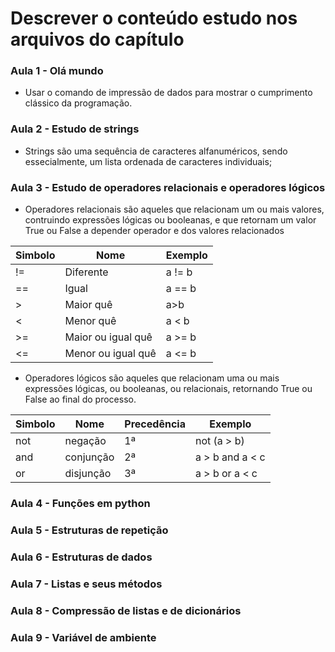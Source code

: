 # Descrever o conteúdo estudo nos arquivos do capítulo


### Aula 1 - Olá mundo
- Usar o comando de impressão de dados para mostrar o cumprimento clássico da programação.

### Aula 2 - Estudo de strings
- Strings são uma sequência de caracteres alfanuméricos, sendo essecialmente, um lista ordenada de caracteres individuais;


### Aula 3 - Estudo de operadores relacionais e operadores lógicos
- Operadores relacionais são aqueles que relacionam um ou mais valores, contruindo expressões lógicas ou booleanas, e que retornam um valor True ou False a depender operador e dos valores relacionados

|Simbolo |Nome              | Exemplo|
|--------|------------------|--------|
| !=     |Diferente         | a != b |
| ==     |Igual             | a == b |
| >      |Maior quê         | a>b    |
| <      |Menor quê         | a < b  |
| >=     |Maior ou igual quê| a >= b |
| <=     |Menor ou igual quê| a <= b |

- Operadores lógicos são aqueles que relacionam uma ou mais expressões lógicas, ou booleanas, ou relacionais, retornando True ou False ao final do processo.

| Simbolo |    Nome    | Precedência | Exemplo |
|---------|------------|-------------|-----------|
| not     | negação    | 1ª          | not (a > b)        | 
| and     | conjunção  | 2ª | a > b and a < c   |
| or      | disjunção  | 3ª | a > b or a < c     |


### Aula 4 - Funções em python



### Aula 5 - Estruturas de repetição


### Aula 6 - Estruturas de dados


### Aula 7 - Listas e seus métodos


### Aula 8 - Compressão de listas e de dicionários


### Aula 9 - Variável de ambiente

